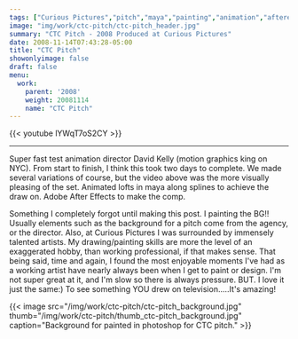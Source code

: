 ```yaml
---
tags: ["Curious Pictures","pitch","maya","painting","animation","aftereffects"]
image: "img/work/ctc-pitch/ctc-pitch_header.jpg"
summary: "CTC Pitch - 2008 Produced at Curious Pictures"
date: 2008-11-14T07:43:28-05:00
title: "CTC Pitch"
showonlyimage: false
draft: false
menu:
  work:
    parent: '2008'
    weight: 20081114
    name: "CTC Pitch"
---
```


{{< youtube lYWqT7oS2CY >}}

---


Super fast test animation director David Kelly (motion graphics king on NYC).
From start to finish, I think this took two days to complete. We made several variations of course, but the video above was the more visually pleasing of the set.
Animated lofts in maya along splines to achieve the draw on. Adobe After Effects to make the comp.

Something I completely forgot until making this post. I painting the BG!! Usually elements such as the background for a pitch come from the agency, or the director. Also, at Curious Pictures I was surrounded by immensely talented artists. My drawing/painting skills are more the level of an exaggerated hobby, than working professional, if that makes sense. That being said, time and again, I found the most enjoyable moments I've had as a working artist have nearly always been when I get to paint or design. I'm not super great at it, and I'm slow so there is always pressure. BUT. I love it just the same:) To see something YOU drew on television.....It's amazing!


{{< image src="/img/work/ctc-pitch/ctc-pitch_background.jpg" thumb="/img/work/ctc-pitch/thumb_ctc-pitch_background.jpg" caption="Background for painted in photoshop for CTC pitch." >}}
